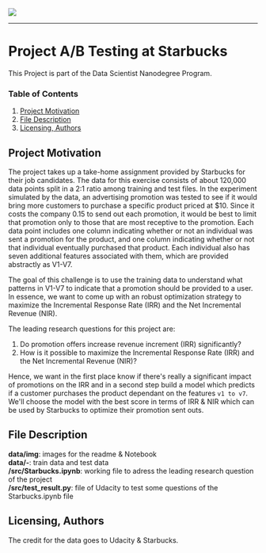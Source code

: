 <img src="../data/img/starbucks_logo.png">
<hr>

# Project A/B Testing at Starbucks
This Project is part of the Data Scientist Nanodegree Program.

### Table of Contents
1. [Project Motivation](#motivation)
2. [File Description](#files)
3. [Licensing, Authors](#licensing)

## Project Motivation <a name="motivation"></a>

The project takes up a take-home assignment provided by Starbucks for their job candidates. 
The data for this exercise consists of about 120,000 data points split in a 2:1 ratio among training and test files. In the experiment simulated by the data, an advertising promotion was tested to see if it would bring more customers to purchase a specific product priced at $10. Since it costs the company 0.15 to send out each promotion, it would be best to limit that promotion only to those that are most receptive to the promotion. Each data point includes one column indicating whether or not an individual was sent a promotion for the product, and one column indicating whether or not that individual eventually purchased that product. Each individual also has seven additional features associated with them, which are provided abstractly as V1-V7.

The goal of this challenge is to use the training data to understand what patterns in V1-V7 to indicate that a promotion should be provided to a user. In essence, we want to come up with an robust optimization strategy to maximize the Incremental Response Rate (IRR) and the Net Incremental Revenue (NIR).

The leading research questions for this project are: 
1) Do promotion offers increase revenue increment (IRR) significantly?
2) How is it possible to maximize the Incremental Response Rate (IRR) and the Net Incremental Revenue (NIR)?

Hence, we want in the first place know if there's really a significant impact of promotions on the IRR and in a second step build a model which predicts if a customer purchases the product dependant on the features `v1 to v7`. We'll choose the model with the best score in terms of IRR & NIR which can be used by Starbucks to optimize their promotion sent outs.

## File Description <a name="files"></a>
**data/img**: images for the readme & Notebook</br>
**data/-**: train data and test data</br>
**/src/Starbucks.ipynb**: working file to adress the leading research question of the project</br>
**/src/test_result.py**: file of Udacity to test some questions of the Starbucks.ipynb file</br>

## Licensing, Authors <a name="licensing"></a>
The credit for the data goes to Udacity & Starbucks.